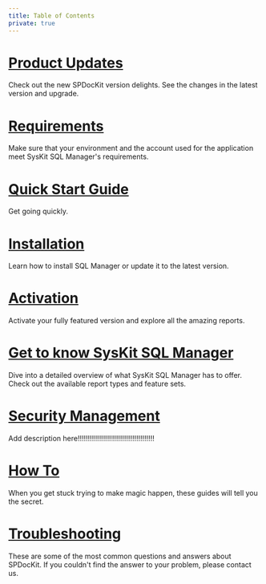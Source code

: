 ```yaml
---
title: Table of Contents
private: true
---
```


# [Product Updates](product-updates.md)
Check out the new SPDocKit version delights. See the changes in the latest version and upgrade. 
# [Requirements](requirements.md)
Make sure that your environment and the account used for the application meet SysKit SQL Manager's requirements.  
# [Quick Start Guide](quick-start-guide.md) 
Get going quickly.
# [Installation](installation.md)
Learn how to install SQL Manager or update it to the latest version. 
# [Activation](activation.md)
Activate your fully featured version and explore all the amazing reports.  
# [Get to know SysKit SQL Manager](get-to-know-sql-manager.md)
Dive into a detailed overview of what SysKit SQL Manager has to offer. Check out the available report types and feature sets. 
# [Security Management](security-management.md)
Add description here!!!!!!!!!!!!!!!!!!!!!!!!!!!!!!!!!!!!!!
# [How To](how-to.md) 
When you get stuck trying to make magic happen, these guides will tell you the secret.
# [Troubleshooting](troubleshooting.md)
These are some of the most common questions and answers about SPDocKit. If you couldn't find the answer to your problem, please contact us.
